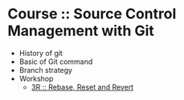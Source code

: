 # Course :: Source Control Management with Git
* History of git
* Basic of Git command
* Branch strategy
* Workshop
  * [3R :: Rebase, Reset and Revert](https://github.com/up1/course-scm-with-git/blob/main/workshop/3r.md)
